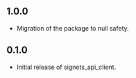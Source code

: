## 1.0.0

* Migration of the package to null safety.

## 0.1.0

* Initial release of signets_api_client.
